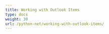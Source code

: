 ```yaml
---
title: Working with Outlook Items
type: docs
weight: 30
url: /python-net/working-with-outlook-items/
---
```



